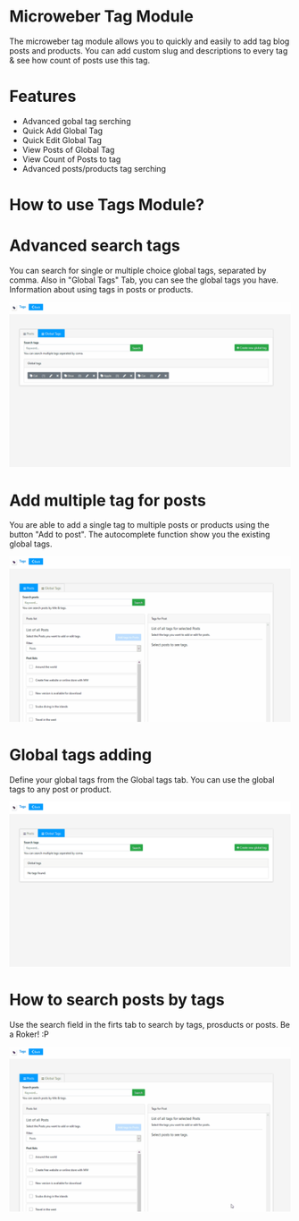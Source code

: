 # Microweber Tag Module
The microweber tag module allows you to quickly and easily to add tag blog posts and products.
You can add custom slug and descriptions to every tag & see how count of posts use this tag.

# Features
 - Advanced gobal tag serching
 - Quick Add Global Tag
 - Quick Edit Global Tag
 - View Posts of Global Tag
 - View Count of Posts to tag
 - Advanced posts/products tag serching
 
# How to use Tags Module?

# Advanced search tags
You can search for single or multiple choice global tags, separated by comma. 
Also in "Global Tags" Tab, you can see the global tags you have. Information about using tags in posts or products.

[![N|Advanced search tags](screenshots/advanced-search-tags.gif)]()

# Add multiple tag for posts
You are able to add a single tag to multiple posts or products using the button "Add to post". 
The autocomplete function show you the existing global tags.

[![N|Add multiple tag for posts](screenshots/add-multiple-tags-for-posts.gif)]()

# Global tags adding
Define your global tags from the Global tags tab. 
You can use the global tags to any post or product.


[![N|Global tags adding](screenshots/global-tags-adding.gif)]()

# How to search posts by tags
Use the search field in the firts tab to search by tags, prosducts or posts.
Be a Roker! :P 

[![N|How to search posts by tags](screenshots/how-to-search-posts-by-tags.gif)]()

